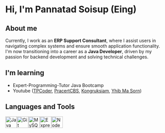 # Hi, I'm Pannatad Soisup (Eing)

## About me

Currently, I work as an **ERP Support Consultant**, where I assist users in navigating complex systems and ensure smooth application functionality. I'm now transitioning into a career as a **Java Developer**, driven by my passion for backend development and solving technical challenges.

## I'm learning 
 - Expert-Programming-Tutor Java Bootcamp 
 - Youtube 
 ([TPCoder](https://www.youtube.com/@tpcoder), [PracertCBS](https://www.youtube.com/@prasertcbs), [Kongruksiam](https://www.youtube.com/@KongRuksiamOfficial), [Yhib Ma Sorn](https://www.youtube.com/@yhibmasorn967))

## Languages and Tools
<p align="left">
<a href="https://www.oracle.com/java/" target="_blank" rel="noreferrer"><img src="https://raw.githubusercontent.com/danielcranney/readme-generator/main/public/icons/skills/java-colored.svg" width="36" height="36" alt="Java" /></a><a href="https://git-scm.com/" target="_blank" rel="noreferrer"><img src="https://raw.githubusercontent.com/danielcranney/readme-generator/main/public/icons/skills/git-colored.svg" width="36" height="36" alt="Git" /></a><a href="https://www.mysql.com/" target="_blank" rel="noreferrer"><img src="https://raw.githubusercontent.com/danielcranney/readme-generator/main/public/icons/skills/mysql-colored.svg" width="36" height="36" alt="MySQL" /></a><a href="https://expressjs.com/" target="_blank" rel="noreferrer"><img src="https://raw.githubusercontent.com/danielcranney/readme-generator/main/public/icons/skills/express-colored.svg" width="36" height="36" alt="Express" /></a><a href="https://nodejs.org/en/" target="_blank" rel="noreferrer"><img src="https://raw.githubusercontent.com/danielcranney/readme-generator/main/public/icons/skills/nodejs-colored.svg" width="36" height="36" alt="NodeJS" /></a>
</p>
